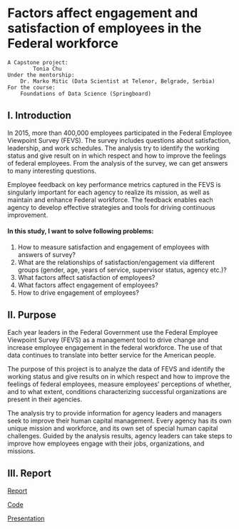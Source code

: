 # Factors affect engagement and satisfaction of employees in the Federal workforce
	A Capstone project:  
        	Tonia Chu  
	Under the mentorship:  
 	  	Dr. Marko Mitic (Data Scientist at Telenor, Belgrade, Serbia)  
	For the course:  
	  	Foundations of Data Science (Springboard)  

## I. Introduction
In 2015, more than 400,000 employees participated in the Federal Employee Viewpoint Survey (FEVS). The survey includes questions about satisfaction, leadership, and work schedules. The analysis try to identify the working status and give result on in which respect and how to improve the feelings of federal employees. From the analysis of the survey, we can get answers to many interesting questions.  

Employee feedback on key performance metrics captured in the FEVS is singularly important for each agency to realize its mission, as well as maintain and enhance Federal workforce. The feedback enables each agency to develop effective strategies and tools for driving continuous improvement.     
#### In this study, I want to solve following problems:  
1. How to measure satisfaction and engagement of employees with answers of survey?  
2. What are the relationships of satisfaction/engagement via different groups (gender, age, years of service, supervisor status, agency etc.)?   
3. What factors affect satisfaction of employees?  
4. What factors affect engagement of employees?  
5. How to drive engagement of employees?   

## II. Purpose
Each year leaders in the Federal Government use the Federal Employee Viewpoint Survey (FEVS) as a management tool to drive change and increase employee engagement in the federal workforce. The use of that data continues to translate into better service for the American people.  

The purpose of this project is to analyze the data of FEVS and identify the working status and give results on in which respect and how to improve the feelings of federal employees, measure employees' perceptions of whether, and to what extent, conditions characterizing successful organizations are present in their agencies.   

The analysis try to provide information for agency leaders and managers seek to improve their human capital management. Every agency has its own unique mission and workforce, and its own set of special human capital challenges. Guided by the analysis results, agency leaders can take steps to improve how employees engage with their jobs, organizations, and missions.

## III. Report
[Report](https://github.com/anxin16/Capstone-Project-1/blob/master/Capstone-Report/Capstone%20Report.pdf)

[Code](https://github.com/anxin16/Capstone-Project-1/blob/master/Capstone-Report/Capstone.R)

[Presentation](https://github.com/anxin16/Capstone-Project-1/blob/master/Capstone-Report/My%20Capstone.pptx)
